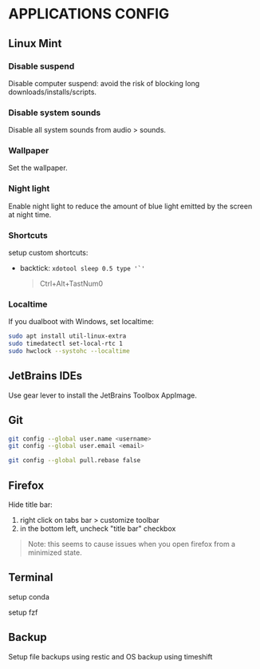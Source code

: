 # APPLICATIONS CONFIG

## Linux Mint

### Disable suspend

Disable computer suspend: avoid the risk of blocking long downloads/installs/scripts.

### Disable system sounds

Disable all system sounds from audio > sounds.

### Wallpaper

Set the wallpaper.

### Night light

Enable night light to reduce the amount of blue light emitted by the screen at night time.

### Shortcuts

setup custom shortcuts:
- backtick: ```xdotool sleep 0.5 type '`'```
  > Ctrl+Alt+TastNum0

### Localtime

If you dualboot with Windows, set localtime:

```sh
sudo apt install util-linux-extra
sudo timedatectl set-local-rtc 1
sudo hwclock --systohc --localtime
```

## JetBrains IDEs

Use gear lever to install the JetBrains Toolbox AppImage.

## Git

```sh
git config --global user.name <username>
git config --global user.email <email>

git config --global pull.rebase false
```

## Firefox

Hide title bar:

1. right click on tabs bar > customize toolbar
2. in the bottom left, uncheck "title bar" checkbox

> Note: this seems to cause issues when you open firefox from a minimized state.

## Terminal

setup conda

setup fzf

## Backup

Setup file backups using restic and OS backup using timeshift
